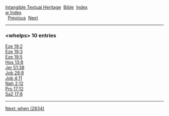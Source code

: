 [Intangible Textual Heritage](../../index)  [Bible](../index) 
[Index](index)   
[w Index](_w_)  
  [Previous](c12379)  [Next](c12381) 

------------------------------------------------------------------------

### &lt;whelps&gt; 10 entries

[Eze 19:2](../kjv/eze019.htm#002)  
[Eze 19:3](../kjv/eze019.htm#003)  
[Eze 19:5](../kjv/eze019.htm#005)  
[Hos 13:8](../kjv/hos013.htm#008)  
[Jer 51:38](../kjv/jer051.htm#038)  
[Job 28:8](../kjv/job028.htm#008)  
[Job 4:11](../kjv/job004.htm#011)  
[Nah 2:12](../kjv/nah002.htm#012)  
[Pro 17:12](../kjv/pro017.htm#012)  
[Sa2 17:8](../kjv/sa2017.htm#008)  

------------------------------------------------------------------------

[Next: when (2834)](c12381)

